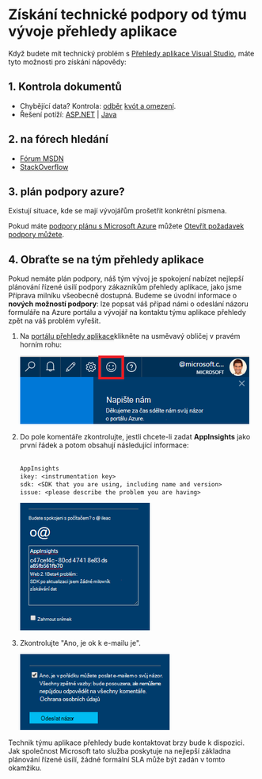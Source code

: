 <properties 
    pageTitle="Získání technické podpory od týmu vývoje aplikace přehledy | Microsoft Azure" 
    description="Když budete mít případ, který vyžaduje speciální podporu od týmu vývoje přehledy aplikace, jde jak můžete odeslat podrobnosti k získání podpory." 
    services="application-insights" 
    documentationCenter=""
    authors="alexbulankou" 
    manager="douge"/>
 
<tags 
    ms.service="application-insights" 
    ms.workload="tbd" 
    ms.tgt_pltfrm="ibiza" 
    ms.devlang="na" 
    ms.topic="article" 
    ms.date="06/01/2016" 
    ms.author="albulank"/>
    
# <a name="how-to-get-technical-support-from-application-insights-development-team"></a>Získání technické podpory od týmu vývoje přehledy aplikace
    
Když budete mít technický problém s [Přehledy aplikace Visual Studio](app-insights-overview.md), máte tyto možnosti pro získání nápovědy:

## <a name="1-check-the-documents"></a>1. Kontrola dokumentů

* Chybějící data? Kontrola: [odběr](app-insights-sampling.md) [kvót a omezení](app-insights-pricing.md).
* Řešení potíží: [ASP.NET](app-insights-troubleshoot-faq.md) | [Java](app-insights-java-troubleshoot.md)

## <a name="2-search-the-forums"></a>2. na fórech hledání

* [Fórum MSDN](https://social.msdn.microsoft.com/Forums/vstudio/home?forum=ApplicationInsights)
* [StackOverflow](http://stackoverflow.com/questions/tagged/ms-application-insights)

## <a name="3-azure-support-plan"></a>3. plán podpory azure?

Existují situace, kde se mají vývojářům prošetřit konkrétní písmena. 

Pokud máte [podpory plánu s Microsoft Azure](https://azure.microsoft.com/support/plans/) můžete [Otevřít požadavek podpory můžete](https://portal.azure.com/?#blade/Microsoft_Azure_Support/HelpAndSupportBlade).

## <a name="4-contact-the-application-insights-team"></a>4. Obraťte se na tým přehledy aplikace

Pokud nemáte plán podpory, náš tým vývoj je spokojení nabízet nejlepší plánování řízené úsilí podpory zákazníkům přehledy aplikace, jako jsme Příprava milníku všeobecně dostupná. Budeme se úvodní informace o **nových možností podpory**: lze popsat váš případ námi o odeslání názoru formuláře na Azure portálu a vývojář na kontaktu týmu aplikace přehledy zpět na váš problém vyřešit.


1. Na [portálu přehledy aplikace](https://portal.azure.com)klikněte na usměvavý obličej v pravém horním rohu:  

    ![Tlačítko zpětné vazby](./media/app-insights-get-dev-support/01.png)   

2. Do pole komentáře zkontrolujte, jestli chcete-li zadat **AppInsights** jako první řádek a potom obsahují následující informace:   

    ```

    AppInsights   
    ikey: <instrumentation key>   
    sdk: <SDK that you are using, including name and version>  
    issue: <please describe the problem you are having>

    ```   

    ![Dialogové okno zpětné vazby](./media/app-insights-get-dev-support/02.png)   

3. Zkontrolujte "Ano, je ok k e-mailu je". 

    ![Odeslání oddílu](./media/app-insights-get-dev-support/03.png)  

Technik týmu aplikace přehledy bude kontaktovat brzy bude k dispozici. Jak společnost Microsoft tato služba poskytuje na nejlepší základna plánování řízené úsilí, žádné formální SLA může být zadán v tomto okamžiku.


